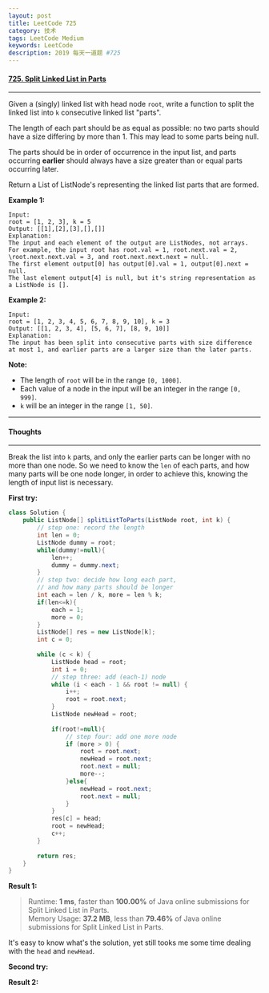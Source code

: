 ```yaml
---
layout: post
title: LeetCode 725
category: 技术
tags: LeetCode Medium
keywords: LeetCode
description: 2019 每天一道题 #725
---
```


#### [725. Split Linked List in Parts](https://leetcode.com/problems/split-linked-list-in-parts/)
---
Given a (singly) linked list with head node `root`, write a function to split the linked list into `k` consecutive linked list "parts".

The length of each part should be as equal as possible: no two parts should have a size differing by more than 1. This may lead to some parts being null.

The parts should be in order of occurrence in the input list, and parts occurring **earlier** should always have a size greater than or equal parts occurring later.

Return a List of ListNode's representing the linked list parts that are formed.

**Example 1:**
```
Input: 
root = [1, 2, 3], k = 5
Output: [[1],[2],[3],[],[]]
Explanation:
The input and each element of the output are ListNodes, not arrays.
For example, the input root has root.val = 1, root.next.val = 2, \root.next.next.val = 3, and root.next.next.next = null.
The first element output[0] has output[0].val = 1, output[0].next = null.
The last element output[4] is null, but it's string representation as a ListNode is [].
```
**Example 2:**
```
Input: 
root = [1, 2, 3, 4, 5, 6, 7, 8, 9, 10], k = 3
Output: [[1, 2, 3, 4], [5, 6, 7], [8, 9, 10]]
Explanation:
The input has been split into consecutive parts with size difference at most 1, and earlier parts are a larger size than the later parts.
```
**Note:**

- The length of `root` will be in the range `[0, 1000]`.
- Each value of a node in the input will be an integer in the range `[0, 999]`.
- `k` will be an integer in the range `[1, 50]`.
---
#### Thoughts
---
Break the list into `k` parts, and only the earlier parts can be longer with no more than one node.
 So we need to know the `len` of each parts, and how many parts will be one node longer, in order to achieve this, knowing the length of input list is necessary.

**First try:**
```Java
class Solution {
    public ListNode[] splitListToParts(ListNode root, int k) {
        // step one: record the length
        int len = 0;
        ListNode dummy = root;
        while(dummy!=null){
            len++;
            dummy = dummy.next;
        }
        // step two: decide how long each part, 
        // and how many parts should be longer
        int each = len / k, more = len % k;
        if(len<=k){
            each = 1;
            more = 0;
        }
        ListNode[] res = new ListNode[k];
        int c = 0;
        
        while (c < k) {
            ListNode head = root;
            int i = 0;
            // step three: add (each-1) node
            while (i < each - 1 && root != null) {
                i++;
                root = root.next;
            }
            ListNode newHead = root;
            
            if(root!=null){
                // step four: add one more node
                if (more > 0) {
                    root = root.next;
                    newHead = root.next;
                    root.next = null;
                    more--;
                }else{
                    newHead = root.next;
                    root.next = null;
                }
            }
            res[c] = head;
            root = newHead;
            c++;
        }
    
        return res;
    }
}
```
**Result 1:**
> Runtime: **1 ms**, faster than **100.00%** of Java online submissions for Split Linked List in Parts.  
> Memory Usage: **37.2 MB**, less than **79.46%** of Java online submissions for Split Linked List in Parts.

It's easy to know what's the solution, yet still tooks me some time dealing with the `head` and `newHead`.

**Second try:**


**Result 2:**

